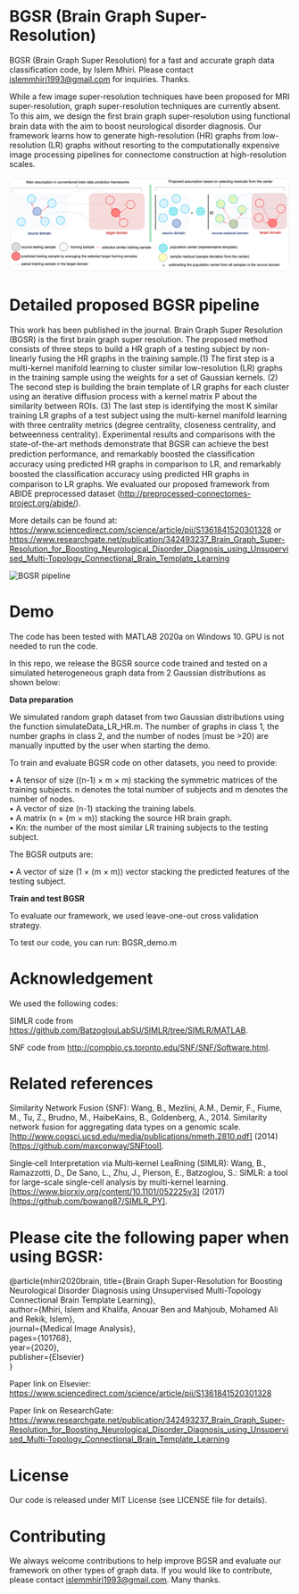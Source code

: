 # BGSR (Brain Graph Super-Resolution)

BGSR (Brain Graph Super Resolution) for a fast and accurate graph data classification code, by Islem Mhiri. Please contact islemmhiri1993@gmail.com for inquiries. Thanks.

While a few image super-resolution techniques have been proposed for MRI super-resolution, graph super-resolution techniques are currently absent. To this aim, we design the ﬁrst brain graph super-resolution using functional brain data with the aim to boost neurological disorder diagnosis. Our framework learns how to generate high-resolution (HR) graphs from low-resolution (LR) graphs without resorting to the computationally expensive image processing pipelines for connectome construction at high-resolution scales.


![BGSR pipeline](https://github.com/basiralab/BGSR/blob/master/Fig1.png)

# Detailed proposed BGSR pipeline

This work has been published in the journal. Brain Graph Super Resolution (BGSR) is the first brain graph super resolution. The proposed method consists of three steps to build a HR graph of a testing subject by non-linearly fusing the HR graphs in the training sample.(1) The first step is a multi-kernel manifold learning to cluster similar low-resolution (LR) graphs in the training sample using the weights for a set of Gaussian kernels. (2) The second step is building the brain template of LR graphs for each cluster using an iterative diffusion process with a kernel matrix P about the similarity between ROIs. (3) The last step is identifying the most K similar training LR graphs of a test subject using the multi-kernel manifold learning with three centrality metrics (degree centrality, closeness centrality, and betweenness centrality). Experimental results and comparisons with the state-of-the-art methods demonstrate that BGSR can achieve the best prediction performance, and remarkably boosted the classiﬁcation accuracy using predicted HR graphs in comparison to LR, and remarkably boosted the classiﬁcation accuracy using predicted HR graphs in comparison to LR graphs. We evaluated our proposed framework from ABIDE preprocessed dataset (http://preprocessed-connectomes-project.org/abide/).

More details can be found at: https://www.sciencedirect.com/science/article/pii/S1361841520301328 or https://www.researchgate.net/publication/342493237_Brain_Graph_Super-Resolution_for_Boosting_Neurological_Disorder_Diagnosis_using_Unsupervised_Multi-Topology_Connectional_Brain_Template_Learning

![BGSR pipeline](https://github.com/basiralab/BGSR/blob/master/Fig2.png)


# Demo

The code has been tested with MATLAB 2020a on Windows 10. GPU is not needed to run the code.

In this repo, we release the BGSR source code trained and tested on a simulated heterogeneous graph data from 2 Gaussian distributions as shown below:

**Data preparation**

We simulated random graph dataset from two Gaussian distributions using the function simulateData_LR_HR.m. The number of graphs in class 1, the number graphs in class 2, and the number of nodes (must be >20) are manually inputted by the user when starting the demo.

To train and evaluate BGSR code on other datasets, you need to provide:

• A tensor of size ((n-1) × m × m) stacking the symmetric matrices of the training subjects. n denotes the total number of subjects and m denotes the number of nodes.<br/>
• A vector of size (n-1) stacking the training labels.<br/>
• A matrix (n × (m × m)) stacking the source HR brain graph.<br/>
• Kn: the number of the most similar LR training subjects to the testing subject.<br/>

The BGSR outputs are:

• A vector of size (1 × (m × m)) vector stacking the predicted features of the testing subject.


**Train and test BGSR**

To evaluate our framework, we used leave-one-out cross validation strategy.

To test our code, you can run: BGSR_demo.m


# Acknowledgement

We used the following codes:

SIMLR code from https://github.com/BatzoglouLabSU/SIMLR/tree/SIMLR/MATLAB. 

SNF code from http://compbio.cs.toronto.edu/SNF/SNF/Software.html.


# Related references

Similarity Network Fusion (SNF): Wang, B., Mezlini, A.M., Demir, F., Fiume, M., Tu, Z., Brudno, M., HaibeKains, B., Goldenberg, A., 2014. Similarity network fusion for aggregating data types on a genomic scale. [http://www.cogsci.ucsd.edu/media/publications/nmeth.2810.pdf] (2014) [https://github.com/maxconway/SNFtool].

Single‐cell Interpretation via Multi‐kernel LeaRning (SIMLR): Wang, B., Ramazzotti, D., De Sano, L., Zhu, J., Pierson, E., Batzoglou, S.: SIMLR: a tool for large-scale single-cell analysis by multi-kernel learning. [https://www.biorxiv.org/content/10.1101/052225v3] (2017) [https://github.com/bowang87/SIMLR_PY].

# Please cite the following paper when using BGSR:

@article{mhiri2020brain,
  title={Brain Graph Super-Resolution for Boosting Neurological Disorder Diagnosis using Unsupervised Multi-Topology Connectional Brain Template Learning},<br/>
  author={Mhiri, Islem and Khalifa, Anouar Ben and Mahjoub, Mohamed Ali and Rekik, Islem},<br/>
  journal={Medical Image Analysis},<br/>
  pages={101768},<br/>
  year={2020},<br/>
  publisher={Elsevier}<br/>
}<br/>

Paper link on Elsevier: 
https://www.sciencedirect.com/science/article/pii/S1361841520301328

Paper link on ResearchGate:
https://www.researchgate.net/publication/342493237_Brain_Graph_Super-Resolution_for_Boosting_Neurological_Disorder_Diagnosis_using_Unsupervised_Multi-Topology_Connectional_Brain_Template_Learning

# License
Our code is released under MIT License (see LICENSE file for details).

# Contributing
We always welcome contributions to help improve BGSR and evaluate our framework on other types of graph data. If you would like to contribute, please contact islemmhiri1993@gmail.com. Many thanks.







